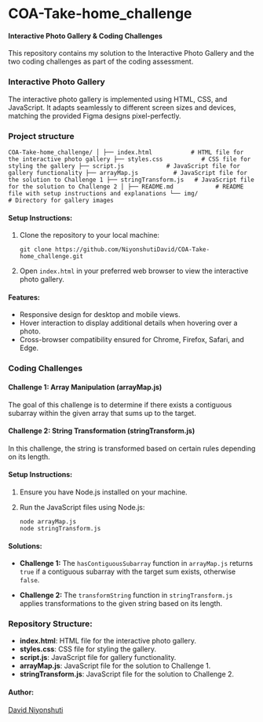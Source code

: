 # COA-Take-home_challenge
#### Interactive Photo Gallery & Coding Challenges

This repository contains my solution to the Interactive Photo Gallery and the two coding challenges as part of the coding assessment.

### Interactive Photo Gallery

The interactive photo gallery is implemented using HTML, CSS, and JavaScript. It adapts seamlessly to different screen sizes and devices, matching the provided Figma designs pixel-perfectly.
### Project structure
`
COA-Take-home_challenge/
│
├── index.html           # HTML file for the interactive photo gallery
├── styles.css           # CSS file for styling the gallery
├── script.js            # JavaScript file for gallery functionality
├── arrayMap.js          # JavaScript file for the solution to Challenge 1
├── stringTransform.js   # JavaScript file for the solution to Challenge 2
│
├── README.md            # README file with setup instructions and explanations
└── img/                 # Directory for gallery images
`

#### Setup Instructions:

1. Clone the repository to your local machine:
    ```
    git clone https://github.com/NiyonshutiDavid/COA-Take-home_challenge.git
    ```

2. Open `index.html` in your preferred web browser to view the interactive photo gallery.

#### Features:

- Responsive design for desktop and mobile views.
- Hover interaction to display additional details when hovering over a photo.
- Cross-browser compatibility ensured for Chrome, Firefox, Safari, and Edge.

### Coding Challenges

#### Challenge 1: Array Manipulation (arrayMap.js)

The goal of this challenge is to determine if there exists a contiguous subarray within the given array that sums up to the target.

#### Challenge 2: String Transformation (stringTransform.js)

In this challenge, the string is transformed based on certain rules depending on its length.

#### Setup Instructions:

1. Ensure you have Node.js installed on your machine.

2. Run the JavaScript files using Node.js:
    ```
    node arrayMap.js
    node stringTransform.js
    ```

#### Solutions:

- **Challenge 1:** The `hasContiguousSubarray` function in `arrayMap.js` returns `true` if a contiguous subarray with the target sum exists, otherwise `false`.
  
- **Challenge 2:** The `transformString` function in `stringTransform.js` applies transformations to the given string based on its length.

### Repository Structure:

- **index.html**: HTML file for the interactive photo gallery.
- **styles.css**: CSS file for styling the gallery.
- **script.js**: JavaScript file for gallery functionality.
- **arrayMap.js**: JavaScript file for the solution to Challenge 1.
- **stringTransform.js**: JavaScript file for the solution to Challenge 2.

#### Author:

[David Niyonshuti](https://github.com/NiyonshutiDavid)
